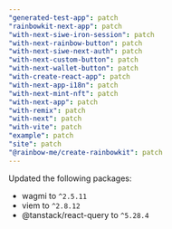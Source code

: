 ```yaml
---
"generated-test-app": patch
"rainbowkit-next-app": patch
"with-next-siwe-iron-session": patch
"with-next-rainbow-button": patch
"with-next-siwe-next-auth": patch
"with-next-custom-button": patch
"with-next-wallet-button": patch
"with-create-react-app": patch
"with-next-app-i18n": patch
"with-next-mint-nft": patch
"with-next-app": patch
"with-remix": patch
"with-next": patch
"with-vite": patch
"example": patch
"site": patch
"@rainbow-me/create-rainbowkit": patch
---
```


Updated the following packages:
- wagmi to `^2.5.11`
- viem to `^2.8.12`
- @tanstack/react-query to `^5.28.4`
